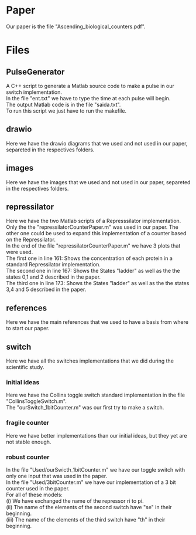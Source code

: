 # Paper  
Our paper is the file "Ascending_biological_counters.pdf".  

# Files  

## PulseGenerator  
A C++ script to generate a Matlab source code to make a pulse in our switch implementation.  
In the file "ent.txt" we have to type the time at each pulse will begin.  
The output Matlab code is in the file "saida.txt".  
To run this script we just have to run the makefile.  

## drawio  
Here we have the drawio diagrams that we used and not used in our paper, separeted in the respectives folders.  
  
## images  
Here we have the images that we used and not used in our paper, separeted in the respectives folders.  

## repressilator  
Here we have the two Matlab scripts of a Represssilator implementation. Only the the "repressilatorCounterPaper.m" was used in our paper. The other one could be used to expand this implementation of a counter based on the Repressilator.  
In the end of the file "repressilatorCounterPaper.m" we have 3 plots that were used.  
The first one in line 161: Shows the concentration of each protein in a standard Repressilator implementation.  
The second one in line 167: Shows the States "ladder" as well as the the states 0,1 and 2 described in the paper.  
The third one in line 173: Shows the States "ladder" as well as the the states 3,4 and 5 described in the paper.  
  
## references  
Here we have the main references that we used to have a basis from where to start our paper.  
  
## switch  
Here we have all the switches implementations that we did during the scientific study.  
### initial ideas  
Here we have the Collins toggle switch standard implementation in the file "CollinsToggleSwitch.m".  
The "ourSwitch_1bitCounter.m" was our first try to make a switch.  
### fragile counter  
Here we have better implementations than our initial ideas, but they yet are not stable enough.  
### robust counter  
In the file "Used/ourSwicth_1bitCounter.m" we have our toggle switch with only one input that was used in the paper.  
In the file "Used/3bitCounter.m" we have our implementation of a 3 bit counter used in the paper.    
For all of these models:  
(i)   We have exchanged the name of the repressor ri to pi.  
(ii)  The name of the elements of the second switch have "se" in their beginning.  
(iii) The name of the elements of the third switch have "th" in their beginning.  
